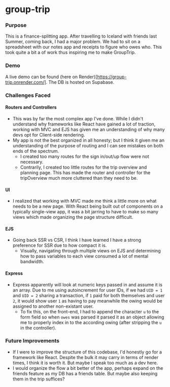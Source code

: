 # group-trip
### Purpose
This is a finance-splitting app. After travelling to Iceland with friends last Summer, coming back, I had a major problem. We had to sit on a spreadsheet with our notes app and receipts to figure who owes who. This took quite a bit a of work thus inspiring me to make GroupTrip.

### Demo
A live demo can be found (here on Render)[https://group-trip.onrender.com/]. The DB is hosted on Supabase.

### Challenges Faced
#### Routers and Controllers
- This was by far the most complex app I've done. While I didn't understand why frameworks like React have gained a lot of traction, working with MVC and EJS has given me an understanding of why many devs opt for Client-side rendering.
- My app is not the best organized in all honesty; but I think it given me an understanding of the purpose of routing and I can see mistakes on both ends of the spectrum.
    - I created too many routes for the sign in/out/up flow were not necessary.
    - Contrarily, I created too little routes for the trip overview and planning page. This has made the router and controller for the tripOverview much more cluttered than they need to be.

#### UI
- I realized that working with MVC made me think a little more on what needs to be a new page. With React being built out of components on a typically single-view app, it was a bit jarring to have to make so many views which made organizing the page structure difficult.

#### EJS
- Going back SSR vs CSR, I think I have learned I have a strong preference for SSR due to how compact it is.
    - Visually, navigating through multiple views on EJS and determining how to pass variables to each view consumed a lot of mental bandwidth.

#### Express
- Express apparently will look at numeric keys passed in and assume it is an array. Due to me using autoincrement for user IDs, if we had `UID = 1` and `UID = 2` sharing a transaction, if `1` paid for both themselves and user `2`, it would show user `1` as having to pay meanwhile the owing would be assigned to another non-existant user.
    - To fix this, on the front-end, I had to append the character `u` to the form field so when `owes` was parsed it parsed it as an object allowing me to properly index in to the according owing (after stripping the `u` in the controller).

### Future Improvements
- If I were to improve the structure of this codebase, I'd honestly go for a framework like React. Despite the bulk it may carry in terms of render times, I think it is worth it. But maybe I speak too much as a dev here.
- I would organize the flow a bit better of the app, perhaps expand on the friends feature as my DB has a friends table. But maybe also keeping them in the trip suffices?
